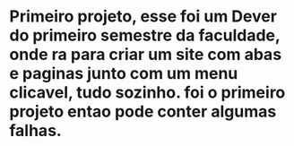 # Primeiro projeto, esse foi um Dever  do primeiro semestre da faculdade, onde ra para criar um site com abas e paginas junto com um menu clicavel, tudo sozinho. foi o primeiro projeto entao pode conter algumas falhas.
